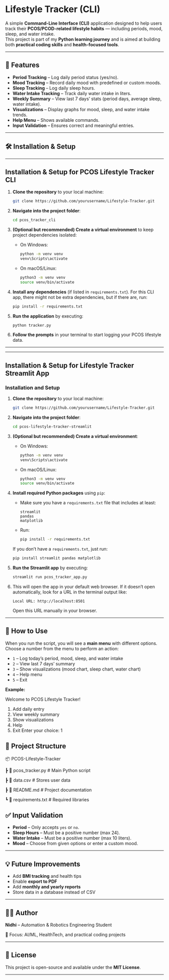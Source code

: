 
# Lifestyle Tracker (CLI)

A simple **Command-Line Interface (CLI)** application designed to help users track their **PCOS/PCOD-related lifestyle habits** — including periods, mood, sleep, and water intake.  
This project is part of my **Python learning journey** and is aimed at building both **practical coding skills** and **health-focused tools**.

---

## 📌 Features

- **Period Tracking** – Log daily period status (yes/no).
- **Mood Tracking** – Record daily mood with predefined or custom moods.
- **Sleep Tracking** – Log daily sleep hours.
- **Water Intake Tracking** – Track daily water intake in liters.
- **Weekly Summary** – View last 7 days’ stats (period days, average sleep, water intake).
- **Visualizations** – Display graphs for mood, sleep, and water intake trends.
- **Help Menu** – Shows available commands.
- **Input Validation** – Ensures correct and meaningful entries.

---

## 🛠️ Installation & Setup
---

## Installation & Setup for **PCOS Lifestyle Tracker CLI**

1. **Clone the repository** to your local machine:

   ```bash
   git clone https://github.com/yourusername/Lifestyle-Tracker.git

2. **Navigate into the project folder**:

   ```bash
   cd pcos_tracker_cli
   ```

3. **(Optional but recommended) Create a virtual environment** to keep project dependencies isolated:

   * On Windows:

     ```bash
     python -m venv venv
     venv\Scripts\activate
     ```

   * On macOS/Linux:

     ```bash
     python3 -m venv venv
     source venv/bin/activate
     ```

4. **Install any dependencies** (if listed in `requirements.txt`). For this CLI app, there might not be extra dependencies, but if there are, run:

   ```bash
   pip install -r requirements.txt
   ```

5. **Run the application** by executing:

   ```bash
   python tracker.py
   ```

6. **Follow the prompts** in your terminal to start logging your PCOS lifestyle data.

---



---
##  Installation & Setup for Lifestyle Tracker Streamlit App

### Installation and Setup

1. **Clone the repository** to your local machine:

   ```bash
   git clone https://github.com/yourusername/Lifestyle-Tracker.git

2. **Navigate into the project folder**:

   ```bash
   cd pcos-lifestyle-tracker-streamlit
   ```

3. **(Optional but recommended) Create a virtual environment**:

   * On Windows:

     ```bash
     python -m venv venv
     venv\Scripts\activate
     ```

   * On macOS/Linux:

     ```bash
     python3 -m venv venv
     source venv/bin/activate
     ```

4. **Install required Python packages** using `pip`:

   * Make sure you have a `requirements.txt` file that includes at least:

     ```
     streamlit
     pandas
     matplotlib
     ```

   * Run:

     ```bash
     pip install -r requirements.txt
     ```

   If you don’t have a `requirements.txt`, just run:

   ```bash
   pip install streamlit pandas matplotlib
   ```

5. **Run the Streamlit app** by executing:

   ```bash
   streamlit run pcos_tracker_app.py
   ```

6. This will open the app in your default web browser.
   If it doesn’t open automatically, look for a URL in the terminal output like:

   ```
   Local URL: http://localhost:8501
   ```

   Open this URL manually in your browser.

---


## 📖 How to Use

When you run the script, you will see a **main menu** with different options.
Choose a number from the menu to perform an action:

* `1` – Log today’s period, mood, sleep, and water intake
* `2` – View last 7 days’ summary
* `3` – Show visualizations (mood chart, sleep chart, water chart)
* `4` – Help menu
* `5` – Exit

**Example:**

Welcome to PCOS Lifestyle Tracker!
1. Add daily entry
2. View weekly summary
3. Show visualizations
4. Help
5. Exit
Enter your choice: 1


## 📂 Project Structure

📦 PCOS-Lifestyle-Tracker

 ┣ 📜 pcos_tracker.py        # Main Python script
 
 ┣ 📜 data.csv               # Stores user data
 
 ┣ 📜 README.md              # Project documentation
 
 ┗ 📜 requirements.txt       # Required libraries


## ✅ Input Validation

* **Period** – Only accepts `yes` or `no`.
* **Sleep Hours** – Must be a positive number (max 24).
* **Water Intake** – Must be a positive number (max 10 liters).
* **Mood** – Choose from given options or enter a custom mood.

---

## 💡 Future Improvements

* Add **BMI tracking** and health tips
* Enable **export to PDF**
* Add **monthly and yearly reports**
* Store data in a database instead of CSV

---

## 🧑‍💻 Author

**Nidhi** – Automation & Robotics Engineering Student

📌 Focus: AI/ML, HealthTech, and practical coding projects


---

## 📜 License

This project is open-source and available under the **MIT License**.

---


